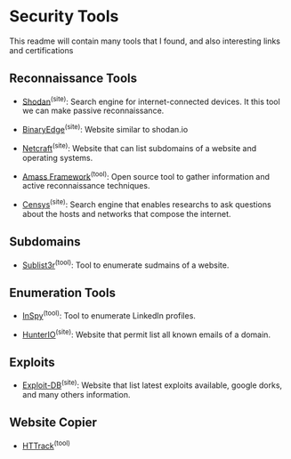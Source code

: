 # Security Tools

This readme will contain many tools that I found, and also interesting links and certifications

## Reconnaissance Tools

- [Shodan](https://www.shodan.io/)<sup>(site)</sup>: Search engine for internet-connected devices. It this tool we can make passive reconnaissance.

- [BinaryEdge](https://www.binaryedge.io/)<sup>(site)</sup>: Website similar to shodan.io

- [Netcraft](https://www.netcraft.com)<sup>(site)</sup>: Website that can list subdomains of a website and operating systems.

- [Amass Framework](https://github.com/OWASP/Amass)<sup>(tool)</sup>: Open source tool to gather information and active reconnaissance techniques.

- [Censys](https://censys.io/)<sup>(site)</sup>: Search engine that enables researchs to ask questions about the hosts and networks that compose the internet. 

## Subdomains

- [Sublist3r](https://github.com/aboul3la/Sublist3r)<sup>(tool)</sup>: Tool to enumerate sudmains of a website.


## Enumeration Tools

- [InSpy](https://github.com/leapsecurity/InSpy)<sup>(tool)</sup>: Tool to enumerate LinkedIn profiles.

- [HunterIO](https://hunter.io/)<sup>(site)</sup>: Website that permit list all known emails of a domain.

## Exploits

- [Exploit-DB](https://www.exploit-db.com)<sup>(site)</sup>: Website that list latest exploits available, google dorks, and many others information.


## Website Copier

- [HTTrack](https://www.httrack.com/)<sup>(tool)</sup>